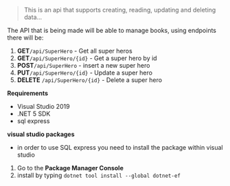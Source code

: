 > This is an api that supports creating, reading, updating and deleting data... 

The API that is being made will be able to manage books, using endpoints there will be: 
1. **GET**`/api/SuperHero` - Get all super heros 
2. **GET**`/api/SuperHero/{id}` - Get a super hero by id 
3. **POST**`/api/SuperHero` - insert a new super hero 
4. **PUT**`/api/SuperHero/{id}` - Update a super hero 
5. **DELETE** `/api/SuperHero/{id}` - Delete a super hero 


**Requirements**
- Visual Studio 2019 
- .NET 5 SDK 
- sql express 

**visual studio packages**

* in order to use SQL express you need to install the package within visual studio 
1. Go to the **Package Manager Console**
2. install by typing ```dotnet tool install --global dotnet-ef```
